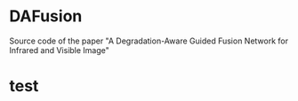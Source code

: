 # DAFusion
Source code of the paper "A Degradation-Aware Guided Fusion Network for Infrared and Visible Image"

# test
